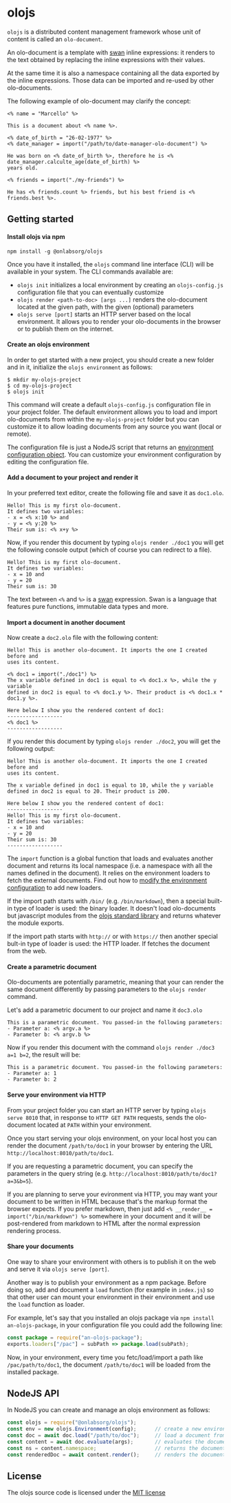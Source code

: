 # olojs

`olojs` is a distributed content management framework whose unit of content is
called an `olo-document`.

An olo-document is a template with [swan](./doc/swan.md) inline expressions: it 
renders to the text obtained by replacing the inline expressions with their
values.

At the same time it is also a namespace containing all the data exported by the
inline expressions. Those data can be imported and re-used by other olo-documents. 

The following example of olo-document may clarify the concept:

```
<% name = "Marcello" %>

This is a document about <% name %>. 

<% date_of_birth = "26-02-1977" %>
<% date_manager = import("/path/to/date-manager-olo-document") %>

He was born on <% date_of_birth %>, therefore he is <% date_manager.calculte_age(date_of_birth) %>
years old.

<% friends = import("./my-friends") %>

He has <% friends.count %> friends, but his best friend is <% friends.best %>.
```


## Getting started

#### Install olojs via npm

```
npm install -g @onlabsorg/olojs
``` 

Once you have it installed, the `olojs` command line interface (CLI) will be
available in your system. The CLI commands available are:

* `olojs init` initializes a local environment by creating an `olojs-config.js` 
  configuration file that you can eventually customize
* `olojs render <path-to-doc> [args ...]` renders the olo-document
  located at the given path, with the given (optional) parameters
* `olojs serve [port]` starts an HTTP server based on the local environment. It
  allows you to render your olo-documents in the browser or to publish them on
  the internet.

#### Create an olojs environment

In order to get started with a new project, you should create a new folder and
in it, initialize the `olojs environment` as follows:

```
$ mkdir my-olojs-project
$ cd my-olojs-project
$ olojs init
```

This command will create a default `olojs-config.js` configuration file in
your project folder. The default environment allows you to load and import 
olo-documents from within the `my-olojs-project` folder but you can customize
it to allow loading documents from any source you want (local or remote).

The configuration file is just a NodeJS script that returns an 
[environment configuration object](./doc/config.md). You can customize your
environment configuration by editing the configuration file.


#### Add a document to your project and render it

In your preferred text editor, create the following file and save it as `doc1.olo`.

```
Hello! This is my first olo-document.
It defines two variables:
- x = <% x:10 %> and
- y = <% y:20 %>
Their sum is: <% x+y %>
```

Now, if you render this document by typing `olojs render ./doc1` you will get
the following console output (which of course you can redirect to a file).

```
Hello! This is my first olo-document.
It defines two variables:
- x = 10 and
- y = 20
Their sum is: 30
```

The text between `<%` and `%>` is a [swan](./doc/swan.md) expression. Swan is
a language that features pure functions, immutable data types and more.


#### Import a document in another document

Now create a `doc2.olo` file with the following content:

```
Hello! This is another olo-document. It imports the one I created before and
uses its content.

<% doc1 = import("./doc1") %>
The x variable defined in doc1 is equal to <% doc1.x %>, while the y variable 
defined in doc2 is equal to <% doc1.y %>. Their product is <% doc1.x * doc1.y %>.

Here below I show you the rendered content of doc1:
------------------
<% doc1 %>
------------------
```

If you render this document by typing `olojs render ./doc2`, you will get
the following output:

```
Hello! This is another olo-document. It imports the one I created before and
uses its content.

The x variable defined in doc1 is equal to 10, while the y variable 
defined in doc2 is equal to 20. Their product is 200.

Here below I show you the rendered content of doc1:
------------------
Hello! This is my first olo-document.
It defines two variables:
- x = 10 and
- y = 20
Their sum is: 30
------------------
```

The `import` function is a global function that loads and evaluates another
document and returns its local namespace (i.e. a namespace with all the names defined
in the document). It relies on the environment loaders to fetch the external
documents. Find out how to [modify the environment configuration](./doc/config.md)
to add new loaders.

If the import path starts with `/bin/` (e.g. `/bin/markdown`), then a special
built-in type of loader is used: the binary loader. It doesn't load olo-documents
but javascript modules from the [olojs standard library](./doc/stdlib.md) and
returns whatever the module exports. 

If the import path starts with `http://` or with `https://` then another special
bult-in type of loader is used: the HTTP loader. If fetches the document from
the web.


#### Create a parametric document

Olo-documents are potentially parametric, meaning that your can render the same
document differently by passing parameters to the `olojs render` command.

Let's add a parametric document to our project and name it `doc3.olo`

```
This is a parametric document. You passed-in the following parameters:
- Parameter a: <% argv.a %>
- Parameter b: <% argv.b %>
```

Now if you render this document with the command `olojs render ./doc3 a=1 b=2`,
the result will be:

```
This is a parametric document. You passed-in the following parameters:
- Parameter a: 1
- Parameter b: 2
```


#### Serve your environment via HTTP

From your project folder you can start an HTTP server by typing `olojs serve 8010` 
that, in response to `HTTP GET PATH` requests, sends the olo-document located
at `PATH` within your environment.

Once you start serving your olojs environment, on your local host you can render 
the document `/path/to/doc1` in your browser by entering the URL
`http://localhost:8010/path/to/doc1`.

If you are requesting a parametric document, you can specify the parameters
in the query string (e.g. `http://localhost:8010/path/to/doc1?a=3&b=5`).

If you are planning to serve your evironment via HTTP, you may want your document
to be written in HTML because that's the markup format the browser expects. If you
prefer markdown, then just add `<% __render__ = import("/bin/markdown") %>`
somewhere in your document and it will be post-rendered from markdown to HTML
after the normal expression rendering process.


#### Share your documents

One way to share your environment with others is to publish it on the web and
serve it via `olojs serve [port]`.

Another way is to publish your environment as a npm package. Before doing so,
add and document a `load` function (for example in `index.js`) so that other
user can mount your environment in their environment and use the `load` function
as loader.

For example, let's say that you installed an olojs package via `npm install an-olojs-package`,
in your configuration file you could add the following line:

```js
const package = require("an-olojs-package");
exports.loaders["/pac"] = subPath => package.load(subPath);
```

Now, in your environment, every time you fetc/load/import a path like `/pac/path/to/doc1`,
the document `/path/to/doc1` will be loaded from the installed package.


## NodeJS API

In NodeJS you can create and manage an olojs environment as follows:

```js
const olojs = require("@onlabsorg/olojs");
const env = new olojs.Environment(config);      // create a new environment given a configuration object
const doc = await doc.load("/path/to/doc");     // load a document from the environment
const content = await doc.evaluate(args);       // evaluates the document
const ns = content.namespace;                   // returns the document namespace
const renderedDoc = await content.render();     // renders the document
```


## License

The olojs source code is licensed under the [MIT license](https://opensource.org/licenses/MIT)
